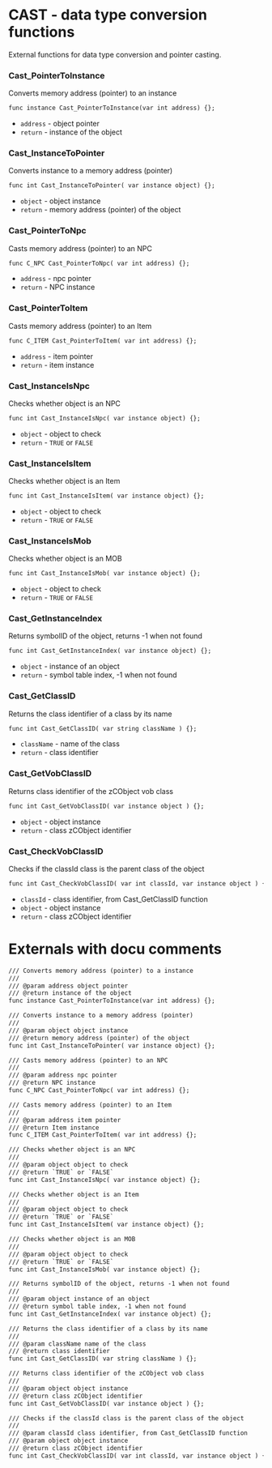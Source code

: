 # CAST - data type conversion functions
External functions for data type conversion and pointer casting.

### Cast_PointerToInstance
Converts memory address (pointer) to an instance
```dae
func instance Cast_PointerToInstance(var int address) {};
```

- `address` - object pointer
- `return` - instance of the object

### Cast_InstanceToPointer
Converts instance to a memory address (pointer)
```dae
func int Cast_InstanceToPointer( var instance object) {};
```

- `object` - object instance
- `return` - memory address (pointer) of the object

### Cast_PointerToNpc
Casts memory address (pointer) to an NPC
```dae
func C_NPC Cast_PointerToNpc( var int address) {};
```

- `address` - npc pointer
- `return` - NPC instance

### Cast_PointerToItem
Casts memory address (pointer) to an Item
```dae
func C_ITEM Cast_PointerToItem( var int address) {};
```

- `address` - item pointer
- `return` - item instance

### Cast_InstanceIsNpc
Checks whether object is an NPC
```dae
func int Cast_InstanceIsNpc( var instance object) {};
```

- `object` - object to check
- `return` - `TRUE` or `FALSE`

### Cast_InstanceIsItem
Checks whether object is an Item
```dae
func int Cast_InstanceIsItem( var instance object) {};
```

- `object` - object to check
- `return` - `TRUE` or `FALSE`

### Cast_InstanceIsMob
Checks whether object is an MOB
```dae
func int Cast_InstanceIsMob( var instance object) {};
```

- `object` - object to check
- `return` - `TRUE` or `FALSE`

### Cast_GetInstanceIndex
Returns symbolID of the object, returns -1 when not found
```dae
func int Cast_GetInstanceIndex( var instance object) {};
```

- `object` - instance of an object
- `return` - symbol table index, -1 when not found

### Cast_GetClassID
Returns the class identifier of a class by its name
```dae
func int Cast_GetClassID( var string className ) {};
```

- `className` - name of the class
- `return` - class identifier

### Cast_GetVobClassID
Returns class identifier of the zCObject vob class
```dae
func int Cast_GetVobClassID( var instance object ) {};
```

- `object` - object instance
- `return` - class zCObject identifier

### Cast_CheckVobClassID
Checks if the classId class is the parent class of the object
```dae
func int Cast_CheckVobClassID( var int classId, var instance object ) {};
```

- `classId` - class identifier, from Cast_GetClassID function
- `object` - object instance
- `return` - class zCObject identifier

# Externals with docu comments
```dae
/// Converts memory address (pointer) to a instance
/// 
/// @param address object pointer
/// @return instance of the object
func instance Cast_PointerToInstance(var int address) {};

/// Converts instance to a memory address (pointer)
/// 
/// @param object object instance
/// @return memory address (pointer) of the object
func int Cast_InstanceToPointer( var instance object) {};

/// Casts memory address (pointer) to an NPC
/// 
/// @param address npc pointer
/// @return NPC instance
func C_NPC Cast_PointerToNpc( var int address) {};

/// Casts memory address (pointer) to an Item
/// 
/// @param address item pointer
/// @return Item instance
func C_ITEM Cast_PointerToItem( var int address) {};

/// Checks whether object is an NPC
/// 
/// @param object object to check
/// @return `TRUE` or `FALSE`
func int Cast_InstanceIsNpc( var instance object) {};

/// Checks whether object is an Item
/// 
/// @param object object to check
/// @return `TRUE` or `FALSE`
func int Cast_InstanceIsItem( var instance object) {};

/// Checks whether object is an MOB
/// 
/// @param object object to check
/// @return `TRUE` or `FALSE`
func int Cast_InstanceIsMob( var instance object) {};

/// Returns symbolID of the object, returns -1 when not found
/// 
/// @param object instance of an object
/// @return symbol table index, -1 when not found
func int Cast_GetInstanceIndex( var instance object) {};

/// Returns the class identifier of a class by its name
///
/// @param className name of the class
/// @return class identifier
func int Cast_GetClassID( var string className ) {};

/// Returns class identifier of the zCObject vob class
///
/// @param object object instance
/// @return class zCObject identifier
func int Cast_GetVobClassID( var instance object ) {};

/// Checks if the classId class is the parent class of the object
///
/// @param classId class identifier, from Cast_GetClassID function
/// @param object object instance
/// @return class zCObject identifier
func int Cast_CheckVobClassID( var int classId, var instance object ) {};
```
